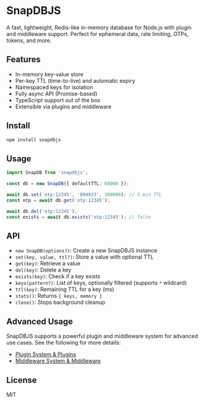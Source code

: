 # SnapDBJS

A fast, lightweight, Redis-like in-memory database for Node.js with plugin and middleware support. Perfect for ephemeral data, rate limiting, OTPs, tokens, and more.

## Features
- In-memory key-value store
- Per-key TTL (time-to-live) and automatic expiry
- Namespaced keys for isolation
- Fully async API (Promise-based)
- TypeScript support out of the box
- Extensible via plugins and middleware

## Install
```sh
npm install snapdbjs
```

## Usage
```ts
import SnapDB from 'snapdbjs';

const db = new SnapDB({ defaultTTL: 60000 });

await db.set('otp:12345', '894023', 300000); // 5 min TTL
const otp = await db.get('otp:12345');

await db.del('otp:12345');
const exists = await db.exists('otp:12345'); // false
```

## API
- `new SnapDB(options?)`: Create a new SnapDBJS instance
- `set(key, value, ttl?)`: Store a value with optional TTL
- `get(key)`: Retrieve a value
- `del(key)`: Delete a key
- `exists(key)`: Check if a key exists
- `keys(pattern?)`: List of keys, optionally filtered (supports `*` wildcard)
- `ttl(key)`: Remaining TTL for a key (ms)
- `stats()`: Returns `{ keys, memory }`
- `close()`: Stops background cleanup

## Advanced Usage
SnapDBJS supports a powerful plugin and middleware system for advanced use cases. See the following for more details:
- [Plugin System & Plugins](./docs/plugins.md)
- [Middleware System & Middleware](./docs/middleware.md)

## License
MIT 